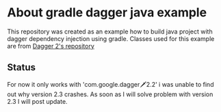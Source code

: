 # About gradle dagger java example

This repository was created as an example how to build java project with dagger dependency injection using gradle. Classes used for this example are from [Dagger 2's repository][website]

## Status

For now it only works with 'com.google.dagger:dagger:2.2' i was unable to find out why version 2.3 crashes. As soon as I will solve problem with version 2.3 I will post update.

[website]: http://google.github.io/dagger

